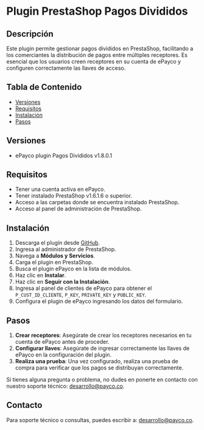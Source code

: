 # Plugin PrestaShop Pagos Divididos

## Descripción

Este plugin permite gestionar pagos divididos en PrestaShop, facilitando a los comerciantes la distribución de pagos entre múltiples receptores. Es esencial que los usuarios creen receptores en su cuenta de ePayco y configuren correctamente las llaves de acceso.

## Tabla de Contenido
- [Versiones](#versiones)
- [Requisitos](#requisitos)
- [Instalación](#instalación)
- [Pasos](#pasos)

## Versiones

- ePayco plugin Pagos Divididos v1.8.0.1

## Requisitos

- Tener una cuenta activa en ePayco.
- Tener instalado PrestaShop v1.6.1.6 o superior.
- Acceso a las carpetas donde se encuentra instalado PrestaShop.
- Acceso al panel de administración de PrestaShop.

## Instalación

1. Descarga el plugin desde [GitHub](https://github.com/epayco/plugin_prestashop_pagos_divididos).
2. Ingresa al administrador de PrestaShop.
3. Navega a **Módulos y Servicios**.
4. Carga el plugin en PrestaShop.
5. Busca el plugin ePayco en la lista de módulos.
6. Haz clic en **Instalar**.
7. Haz clic en **Seguir con la Instalación**.
8. Ingresa al panel de clientes de ePayco para obtener el `P_CUST_ID_CLIENTE`, `P_KEY`,  `PRIVATE_KEY` y  `PUBLIC_KEY`.
9. Configura el plugin de ePayco ingresando los datos del formulario.

## Pasos

1. **Crear receptores**: Asegúrate de crear los receptores necesarios en tu cuenta de ePayco antes de proceder.
2. **Configurar llaves**: Asegúrate de ingresar correctamente las llaves de ePayco en la configuración del plugin.
3. **Realiza una prueba**: Una vez configurado, realiza una prueba de compra para verificar que los pagos se distribuyan correctamente.

Si tienes alguna pregunta o problema, no dudes en ponerte en contacto con nuestro soporte técnico: [desarrollo@payco.co](mailto:desarrollo@payco.co).

## Contacto

Para soporte técnico o consultas, puedes escribir a: desarrollo@payco.co.

